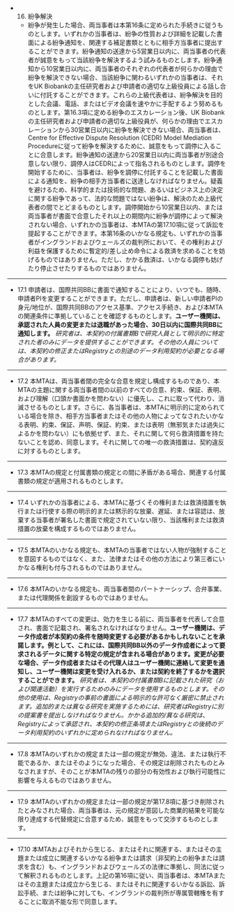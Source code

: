 * 16. 紛争解決
    * 紛争が発生した場合、両当事者は本第16条に定められた手続きに従うものとします。いずれかの当事者は、紛争の性質および詳細を記載した書面による紛争通知を、関連する補足書類とともに相手方当事者に提出することができます。紛争通知の送達から5営業日以内に、両当事者の代表者が誠意をもって当該紛争を解決するよう試みるものとします。紛争通知から10営業日以内に、両当事者のそれぞれの代表者が何らかの理由で紛争を解決できない場合、当該紛争に関わるいずれかの当事者は、それをUK Biobankの主任研究者および申請者の適切な上級役員による話し合いに付託することができます。これらの上級代表者は、紛争解決を目的とした会議、電話、またはビデオ会議を速やかに手配するよう努めるものとします。第16.3項に定める紛争のエスカレーション後、UK Biobankの主任研究者および申請者の適切な上級役員が、何らかの理由でエスカレーションから30営業日以内に紛争を解決できない場合、両当事者は、Centre for Effective Dispute Resolution (CEDR) Model Mediation Procedureに従って紛争を解決するために、誠意をもって調停に入ることに合意します。紛争通知の送達から20営業日以内に両当事者が別途合意しない限り、調停人はCEDRによって指名されるものとします。調停を開始するために、当事者は、紛争を調停に付託することを記載した書面による通知を、紛争の相手方当事者に送達しなければなりません。疑義を避けるため、科学的または技術的な問題、あるいはビジネス上の決定に関する紛争であって、法的な問題ではない紛争は、解決のため上級代表者の間でとどまるものとします。調停開始から10営業日以内、または両当事者が書面で合意したそれ以上の期間内に紛争が調停によって解決されない場合、いずれかの当事者は、本MTAの第17.10項に従って訴訟を提起することができます。本第16条のいかなる規定も、いずれかの当事者がイングランドおよびウェールズの裁判所において、その権利および利益を保護するために暫定的/差し止め命令による救済を求めることを妨げるものではありません。ただし、かかる救済は、いかなる調停も妨げたり停止させたりするものではありません。

---

* 17.1 申請者は、国際共同BBに書面で通知することにより、いつでも、随時、申請者PIを変更することができます。ただし、申請者は、新しい申請者PIの身元/地位が、国際共同BBのアクセス基準、アクセス手続き、および本MTAの関連条件に準拠していることを確認するものとします。**ユーザー機関は、承認された人員の変更または退職があった場合、30日以内に国際共同BBに通知します。** *研究者は、本契約の付属書類Bで研究人員として明示的に特定された者のみにデータを提供することができます。その他の人員については、本契約の修正またはRegistryとの別途のデータ利用契約が必要となる場合があります。*

---

* 17.2 本MTAは、両当事者間の完全な合意を規定し構成するものであり、本MTAの主題に関する両当事者間の以前のすべての合意、約束、保証、表明、および理解（口頭か書面かを問わない）に優先し、これに取って代わり、消滅させるものとします。さらに、各当事者は、本MTAに明示的に定められている場合を除き、相手方当事者またはその他の人物によってなされたいかなる表明、約束、保証、声明、保証、約束、または表明（無邪気または過失によるかを問わない）にも依拠せず、また、それに関して何ら救済措置を持たないことを認め、同意します。それに関しての唯一の救済措置は、契約違反に対するものとします。

---

* 17.3 本MTAの規定と付属書類の規定との間に矛盾がある場合、関連する付属書類の規定が適用されるものとします。

---

* 17.4 いずれかの当事者による、本MTAに基づくその権利または救済措置を執行または行使する際の明示的または黙示的な放棄、遅延、または容認は、放棄する当事者が署名した書面で規定されていない限り、当該権利または救済措置の放棄を構成するものではありません。

---

* 17.5 本MTAのいかなる規定も、本MTAの当事者ではない人物が強制することを意図するものではなく、また、法律またはその他の方法により第三者にいかなる権利も付与されるものではありません。

---

* 17.6 本MTAのいかなる規定も、両当事者間のパートナーシップ、合弁事業、または代理関係を創設するものではありません。

---

* 17.7 本MTAのすべての変更は、効力を生じる前に、両当事者を代表して合意され、書面で記載され、署名されなければなりません。**ユーザー機関は、データ作成者が本契約の条件を随時変更する必要があるかもしれないことを承諾します。例として、これには、国際共同BB以外のデータ作成者によって要求されるデータに関する特定の規定が含まれる場合があります。変更が必要な場合、データ作成者またはその代理人はユーザー機関に連絡して変更を通知し、ユーザー機関は変更を受け入れるか、または契約を終了するかを選択することができます。** *研究者は、本契約の付属書類Bに記載された研究（および関連活動）を実行するためのみにデータを使用するものとします。その他の使用は、Registryの事前の書面による明示的な許可なく厳密に禁止されます。追加的または異なる研究を実施するためには、研究者はRegistryに別の提案書を提出しなければなりません。かかる追加的/異なる研究は、Registryによって承認され、本契約の修正条項またはRegistryとの後続のデータ利用契約のいずれかに定められなければなりません。*

---

* 17.8 本MTAのいずれかの規定または一部の規定が無効、違法、または執行不能であるか、またはそのようになった場合、その規定は削除されたものとみなされますが、そのことが本MTAの残りの部分の有効性および執行可能性に影響を与えるものではありません。

---

* 17.9 本MTAのいずれかの規定または一部の規定が第17.8項に基づき削除されたとみなされた場合、両当事者は、元の規定が意図した商業的結果を可能な限り達成する代替規定に合意するため、誠意をもって交渉するものとします。

---

* 17.10 本MTAおよびそれから生じる、またはそれに関連する、またはその主題または成立に関連するいかなる紛争または請求（非契約上の紛争または請求を含む）も、イングランドおよびウェールズの法律に準拠し、同法に従って解釈されるものとします。上記の第16項に従い、両当事者は、本MTAまたはその主題または成立から生じる、またはそれに関連するいかなる訴訟、訴訟手続、または紛争に対しても、イングランドの裁判所が専属管轄権を有することに取消不能な形で同意します。